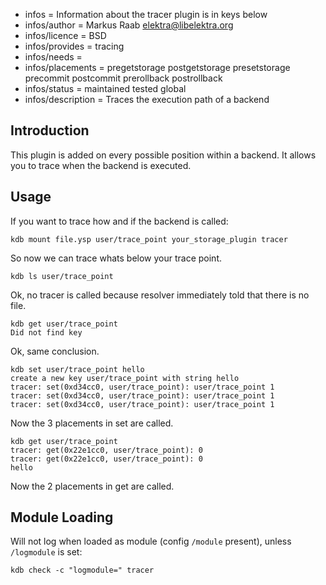 - infos = Information about the tracer plugin is in keys below
- infos/author = Markus Raab <elektra@libelektra.org>
- infos/licence = BSD
- infos/provides = tracing
- infos/needs =
- infos/placements = pregetstorage postgetstorage presetstorage precommit postcommit prerollback postrollback
- infos/status = maintained tested global
- infos/description = Traces the execution path of a backend

## Introduction ##

This plugin is added on every possible position within a backend.
It allows you to trace when the backend is executed.

## Usage ##

If you want to trace how and if the backend is called:

    kdb mount file.ysp user/trace_point your_storage_plugin tracer

So now we can trace whats below your trace point.

    kdb ls user/trace_point

Ok, no tracer is called because resolver immediately told that there is
no file.

    kdb get user/trace_point
    Did not find key

Ok, same conclusion.

    kdb set user/trace_point hello
    create a new key user/trace_point with string hello
    tracer: set(0xd34cc0, user/trace_point): user/trace_point 1
    tracer: set(0xd34cc0, user/trace_point): user/trace_point 1
    tracer: set(0xd34cc0, user/trace_point): user/trace_point 1

Now the 3 placements in set are called.

    kdb get user/trace_point
    tracer: get(0x22e1cc0, user/trace_point): 0
    tracer: get(0x22e1cc0, user/trace_point): 0
    hello

Now the 2 placements in get are called.

## Module Loading ##

Will not log when loaded as module (config `/module` present), unless `/logmodule` is set:

    kdb check -c "logmodule=" tracer
